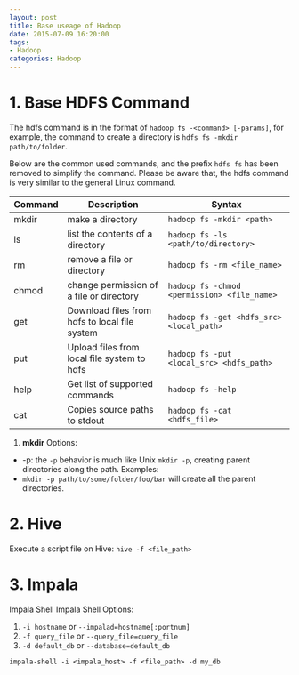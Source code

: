 ```yaml
---
layout: post
title: Base useage of Hadoop
date: 2015-07-09 16:20:00
tags:
- Hadoop
categories: Hadoop
---
```


# 1. Base HDFS Command

The hdfs command is in the format of `hadoop fs -<command> [-params]`, for example, the command to create a directory is `hdfs fs -mkdir path/to/folder`.

Below are the common used commands, and the prefix `hdfs fs` has been removed to simplify the command.
Please be aware that, the hdfs command is very similar to the general Linux command.

| Command   |             Description                      |      Syntax                                  |
| --------- | -------------------------------------------- | -------------------------------------------- |
| mkdir     | make a directory                             | `hadoop fs -mkdir <path>`                    |
| ls        | list the contents of a directory             | `hadoop fs -ls <path/to/directory>`          |
| rm        | remove a file or directory                   | `hadoop fs -rm <file_name>`                  |
| chmod     | change permission of a file or directory     | `hadoop fs -chmod <permission> <file_name>`  |
| get       | Download files from hdfs to local file system| `hadoop fs -get <hdfs_src> <local_path>`     |
| put       | Upload files from local file system to hdfs  | `hadoop fs -put <local_src> <hdfs_path>`     |
| help      | Get list of supported commands               | `hadoop fs -help`                            |
| cat       | Copies source paths to stdout                | `hadoop fs -cat <hdfs_file>`                 |

1. **mkdir**
Options:
* -p: the `-p` behavior is much like Unix `mkdir -p`, creating parent directories along the path.
Examples:
* `mkdir -p path/to/some/folder/foo/bar` will create all the parent directories.

# 2. Hive
Execute a script file on Hive:
`hive -f <file_path>`

# 3. Impala
Impala Shell
Impala Shell Options:
1. `-i hostname` or `--impalad=hostname[:portnum]`
2. `-f query_file` or `--query_file=query_file`
3. `-d default_db` or `--database=default_db`

`impala-shell -i <impala_host> -f <file_path> -d my_db`
